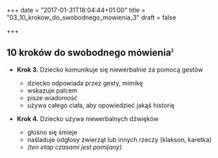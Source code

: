 +++
date = "2017-01-31T18:04:44+01:00"
title = "03_10_krokow_do_swobodnego_mowienia_3"
draft = false

+++

10 kroków do swobodnego mówienia<sup><sub><sup><sub><sup>[3]</sup></sub></sup></sub></sup>
--------------------------------

* **Krok 3.** Dziecko komunikuje się niewerbalnie za pomocą gestów
	* dziecko odpowiada przez gesty, mimikę
	* wskazuje palcem
	* pisze wiadomość
	* używa całego ciała, aby opowiedzieć jakąś historię

* **Krok 4.** Dziecko używa niewerbalnych dźwięków
	* głośno się śmieje
	* naśladuje odgłosy zwierząt lub innych rzeczy (klakson, karetka)
	* _(ten etap czasami jest pomijany)_

[3]: http://www.mutyzm.org.pl/10-krokow-prowadzacych-do-swobodnego-mowienia/
